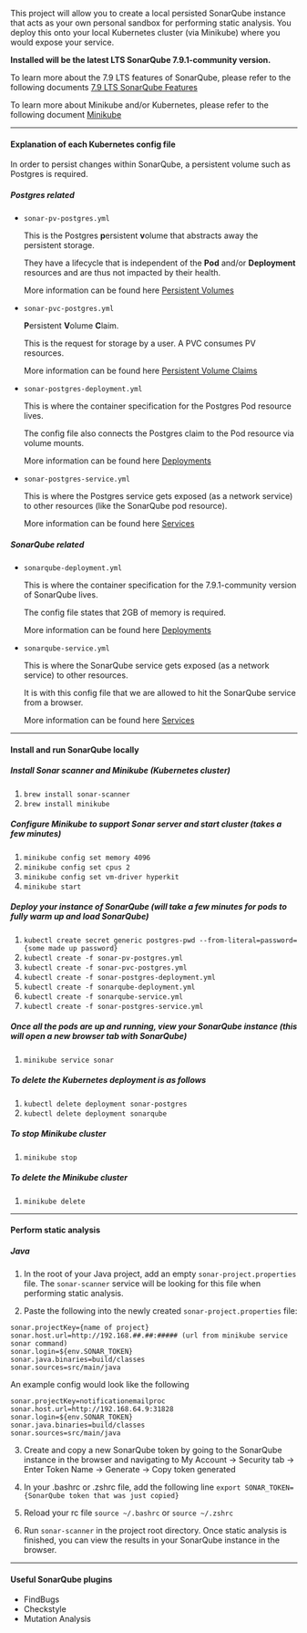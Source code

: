This project will allow you to create a local persisted SonarQube instance that acts as your own personal sandbox
for performing static analysis. You deploy this onto your local Kubernetes cluster (via Minikube) where you would
expose your service.

**Installed will be the latest LTS SonarQube 7.9.1-community version.**

To learn more about the 7.9 LTS features of SonarQube, please refer to the following documents
[7.9 LTS SonarQube Features](https://www.sonarqube.org/sonarqube-7-9-lts/)

To learn more about Minikube and/or Kubernetes, please refer to the following document
[Minikube](https://kubernetes.io/docs/setup/learning-environment/minikube/)

---
#### Explanation of each Kubernetes config file
In order to persist changes within SonarQube, a persistent volume such as Postgres is required.

##### Postgres related
- `sonar-pv-postgres.yml`

    This is the Postgres **p**ersistent **v**olume that abstracts away the persistent storage.

    They have a lifecycle that is independent of the **Pod** and/or **Deployment** resources and are thus not impacted by their health.

    More information can be found here [Persistent Volumes](https://kubernetes.io/docs/concepts/storage/persistent-volumes/#persistent-volumes)


- `sonar-pvc-postgres.yml`

    **P**ersistent **V**olume **C**laim.

    This is the request for storage by a user. A PVC consumes PV resources.

    More information can be found here [Persistent Volume Claims](https://kubernetes.io/docs/concepts/storage/persistent-volumes/#persistentvolumeclaims)


- `sonar-postgres-deployment.yml`

    This is where the container specification for the Postgres Pod resource lives.

    The config file also connects the Postgres claim to the Pod resource via volume mounts.

    More information can be found here [Deployments](https://kubernetes.io/docs/concepts/workloads/controllers/deployment/)


- `sonar-postgres-service.yml`

    This is where the Postgres service gets exposed (as a network service) to other resources (like the SonarQube pod resource).

    More information can be found here [Services](https://kubernetes.io/docs/concepts/services-networking/service/)

##### SonarQube related
- `sonarqube-deployment.yml`

    This is where the container specification for the 7.9.1-community version of SonarQube lives.

    The config file states that 2GB of memory is required.

    More information can be found here [Deployments](https://kubernetes.io/docs/concepts/workloads/controllers/deployment/)


- `sonarqube-service.yml`

    This is where the SonarQube service gets exposed (as a network service) to other resources.

    It is with this config file that we are allowed to hit the SonarQube service from a browser.

    More information can be found here [Services](https://kubernetes.io/docs/concepts/services-networking/service/)

---
#### Install and run SonarQube locally

#####  Install Sonar scanner and Minikube (Kubernetes cluster)
1. `brew install sonar-scanner`
2. `brew install minikube`

#####  Configure Minikube to support Sonar server and start cluster (takes a few minutes)
1. `minikube config set memory 4096`
2. `minikube config set cpus 2`
3. `minikube config set vm-driver hyperkit`
4. `minikube start`

#####  Deploy your instance of SonarQube (will take a few minutes for pods to fully warm up and load SonarQube)
1. `kubectl create secret generic postgres-pwd --from-literal=password={some made up password}`
2. `kubectl create -f sonar-pv-postgres.yml`
3. `kubectl create -f sonar-pvc-postgres.yml`
4. `kubectl create -f sonar-postgres-deployment.yml`
5. `kubectl create -f sonarqube-deployment.yml`
6. `kubectl create -f sonarqube-service.yml`
7. `kubectl create -f sonar-postgres-service.yml`

##### Once all the pods are up and running, view your SonarQube instance (this will open a new browser tab with SonarQube)
1. `minikube service sonar`

##### To delete the Kubernetes deployment is as follows
1. `kubectl delete deployment sonar-postgres`
2. `kubectl delete deployment sonarqube`

#####  To stop Minikube cluster
1. `minikube stop`

#####  To delete the Minikube cluster
1. `minikube delete`

---
#### Perform static analysis

##### Java
1. In the root of your Java project, add an empty `sonar-project.properties` file. The `sonar-scanner` service will be 
looking for this file when performing static analysis.

2. Paste the following into the newly created `sonar-project.properties` file:
```
sonar.projectKey={name of project}
sonar.host.url=http://192.168.##.##:##### (url from minikube service sonar command)
sonar.login=${env.SONAR_TOKEN}
sonar.java.binaries=build/classes
sonar.sources=src/main/java
``` 

An example config would look like the following
```
sonar.projectKey=notificationemailproc
sonar.host.url=http://192.168.64.9:31828
sonar.login=${env.SONAR_TOKEN}
sonar.java.binaries=build/classes
sonar.sources=src/main/java
```

3. Create and copy a new SonarQube token by going to the SonarQube instance in the browser and navigating to 
My Account -> Security tab -> Enter Token Name -> Generate -> Copy token generated

4. In your .bashrc or .zshrc file, add the following line
`export SONAR_TOKEN={SonarQube token that was just copied}`

5. Reload your rc file
`source ~/.bashrc` or `source ~/.zshrc`

6. Run `sonar-scanner` in the project root directory. Once static analysis is finished, you can view the results in your 
SonarQube instance in the browser.

---
#### Useful SonarQube plugins
- FindBugs
- Checkstyle
- Mutation Analysis